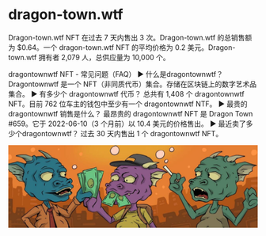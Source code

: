# dragon-town.wtf



Dragon-town.wtf NFT 在过去 7 天内售出 3 次。Dragon-town.wtf 的总销售额为 $0.64。一个 dragon-town.wtf NFT 的平均价格为 0.2 美元。Dragon-town.wtf 拥有者 2,079 人，总供应量为 10,000 个。

dragontownwtf NFT - 常见问题（FAQ）
▶ 什么是dragontownwtf？
Dragontownwtf 是一个 NFT（非同质代币）集合。存储在区块链上的数字艺术品集合。
▶ 有多少个 dragontownwtf 代币？
总共有 1,408 个 dragontownwtf NFT。目前 762 位车主的钱包中至少有一个 dragontownwtf NTF。
▶ 最贵的dragontownwtf 销售是什么？
最昂贵的 dragontownwtf NFT 是 Dragon Town #659。它于 2022-06-10（3 个月前）以 10.4 美元的价格售出。
▶ 最近卖了多少个dragontownwtf？
过去 30 天内售出 1 个 dragontownwtf NFT。

![NFT](unnamed.jpg)


